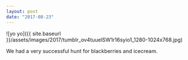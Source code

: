 ```yaml
---
layout: post
date: "2017-08-23"
---
```


![yo yo]({{ site.baseurl }}/assets/images/2017/tumblr_ov4tuuelSW1r16syio1_1280-1024x768.jpg)

We had a very successful hunt for blackberries and icecream.

